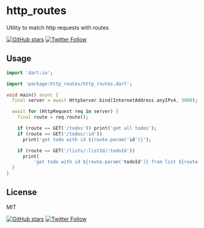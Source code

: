 # http_routes

Utility to match http requests with routes

[![GitHub stars](https://img.shields.io/github/stars/lesnitsky/http_routes.svg?style=social)](https://github.com/lesnitsky/http_routes)
[![Twitter Follow](https://img.shields.io/twitter/follow/lesnitsky_a.svg?label=Follow%20me&style=social)](https://twitter.com/lesnitsky_a)

## Usage

```dart
import 'dart:io';

import 'package:http_routes/http_routes.dart';

void main() async {
  final server = await HttpServer.bind(InternetAddress.anyIPv4, 3000);

  await for (HttpRequest req in server) {
    final route = req.route();

    if (route == GET('/todos')) print('get all todos');
    if (route == GET('/todos/:id'))
      print('get todo with id ${route.param('id')}');

    if (route == GET('/lists/:listId/:todoId'))
      print(
          'get todo with id ${route.param('todoId')} from list ${route.param('listId')}');
  }
}

```

## License

MIT

[![GitHub stars](https://img.shields.io/github/stars/lesnitsky/http_routes.svg?style=social)](https://github.com/lesnitsky/http_routes)
[![Twitter Follow](https://img.shields.io/twitter/follow/lesnitsky_a.svg?label=Follow%20me&style=social)](https://twitter.com/lesnitsky_a)
